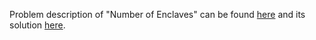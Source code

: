 Problem description of "Number of Enclaves" can be found [here](https://leetcode.com/problems/number-of-enclaves/description/) and its solution [here]().
